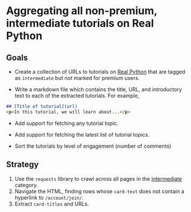# Aggregating all non-premium, intermediate tutorials on Real Python

## Goals
* Create a collection of URLs to tutorials on [Real Python](https://realpython.com)
that are tagged as `intermediate` but not marked for premium users.

* Write a markdown file which contains the title, URL, and introductory text to
each of the extracted tutorials. For example,

```markdown
## [Title of tutorial](url)
<p>In this tutorial, we will learn about...</p>
```

* Add support for fetching any tutorial topic.

* Add support for fetching the latest list of tutorial topics.

* Sort the tutorials by level of engagement (number of comments)

## Strategy
1. Use the `requests` library to crawl across all pages in the [intermediate](https://realypython.com/tutorials/intermediate) category.
2. Navigate the HTML, finding rows whose `card-text` does not contain a hyperlink to `/account/join/`.
3. Extract `card-titles` and URLs.
